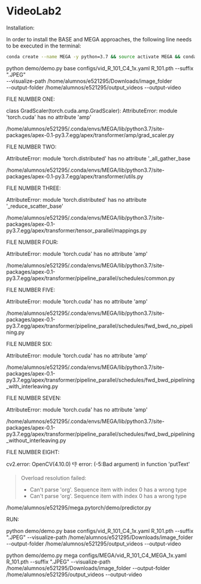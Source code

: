 # VideoLab2

Installation:

In order to install the BASE and MEGA approaches, the following line needs to be executed in the terminal:

```bash
conda create --name MEGA -y python=3.7 && source activate MEGA && conda install -y ipython pip && pip install ninja yacs cython matplotlib tqdm opencv-python scipy && conda install -y pytorch==1.2.0 torchvision==0.4.0 cudatoolkit=10.0 -c pytorch && export INSTALL_DIR=$PWD && git clone https://github.com/cocodataset/cocoapi.git && cd cocoapi/PythonAPI && python setup.py build_ext install && cd $INSTALL_DIR && git clone https://github.com/mcordts/cityscapesScripts.git && cd cityscapesScripts && python setup.py build_ext install && cd $INSTALL_DIR && git clone https://github.com/NVIDIA/apex.git && cd apex && git checkout a1df804 && python setup.py build_ext install && cd $INSTALL_DIR && git clone https://github.com/Scalsol/mega.pytorch.git && cd mega.pytorch && python setup.py build develop && pip install 'pillow<7.0.0' && unset INSTALL_DIR
```

python demo/demo.py base configs/vid_R_101_C4_1x.yaml R_101.pth --suffix ".JPEG" \
    --visualize-path /home/alumnos/e521295/Downloads/image_folder \
    --output-folder /home/alumnos/e521295/output_videos --output-video



FILE NUMBER ONE:

 class GradScaler(torch.cuda.amp.GradScaler):
AttributeError: module 'torch.cuda' has no attribute 'amp'

/home/alumnos/e521295/.conda/envs/MEGA/lib/python3.7/site-packages/apex-0.1-py3.7.egg/apex/transformer/amp/grad_scaler.py



FILE NUMBER TWO:

AttributeError: module 'torch.distributed' has no attribute '_all_gather_base

/home/alumnos/e521295/.conda/envs/MEGA/lib/python3.7/site-packages/apex-0.1-py3.7.egg/apex/transformer/utils.py



FILE NUMBER THREE:

AttributeError: module 'torch.distributed' has no attribute '_reduce_scatter_base'

/home/alumnos/e521295/.conda/envs/MEGA/lib/python3.7/site-packages/apex-0.1-py3.7.egg/apex/transformer/tensor_parallel/mappings.py



FILE NUMBER FOUR:

AttributeError: module 'torch.cuda' has no attribute 'amp'

/home/alumnos/e521295/.conda/envs/MEGA/lib/python3.7/site-packages/apex-0.1-py3.7.egg/apex/transformer/pipeline_parallel/schedules/common.py


FILE NUMBER FIVE:

AttributeError: module 'torch.cuda' has no attribute 'amp'

/home/alumnos/e521295/.conda/envs/MEGA/lib/python3.7/site-packages/apex-0.1-py3.7.egg/apex/transformer/pipeline_parallel/schedules/fwd_bwd_no_pipelining.py



FILE NUMBER SIX:

AttributeError: module 'torch.cuda' has no attribute 'amp'

/home/alumnos/e521295/.conda/envs/MEGA/lib/python3.7/site-packages/apex-0.1-py3.7.egg/apex/transformer/pipeline_parallel/schedules/fwd_bwd_pipelining_with_interleaving.py



FILE NUMBER SEVEN:

AttributeError: module 'torch.cuda' has no attribute 'amp'

/home/alumnos/e521295/.conda/envs/MEGA/lib/python3.7/site-packages/apex-0.1-py3.7.egg/apex/transformer/pipeline_parallel/schedules/fwd_bwd_pipelining_without_interleaving.py



FILE NUMBER EIGHT:

cv2.error: OpenCV(4.10.0) :-1: error: (-5:Bad argument) in function 'putText'
> Overload resolution failed:
>  - Can't parse 'org'. Sequence item with index 0 has a wrong type
>  - Can't parse 'org'. Sequence item with index 0 has a wrong type

/home/alumnos/e521295/mega.pytorch/demo/predictor.py




RUN:

python demo/demo.py base configs/vid_R_101_C4_1x.yaml R_101.pth --suffix ".JPEG"     --visualize-path /home/alumnos/e521295/Downloads/image_folder     --output-folder /home/alumnos/e521295/output_videos --output-video


python demo/demo.py mega configs/MEGA/vid_R_101_C4_MEGA_1x.yaml R_101.pth --suffix ".JPEG"     --visualize-path /home/alumnos/e521295/Downloads/image_folder     --output-folder /home/alumnos/e521295/output_videos --output-video


















